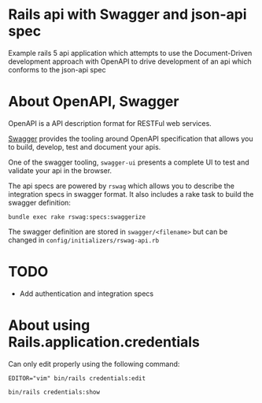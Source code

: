 # Rails api with Swagger and json-api spec

Example rails 5 api application which attempts to use the Document-Driven development approach with OpenAPI to drive development of an api which
conforms to the json-api spec

# About OpenAPI, Swagger

OpenAPI  is a API description format for RESTFul web services.

[Swagger] provides the tooling around OpenAPI specification that allows you to build, develop, test and document your apis.

One of the swagger tooling, ```swagger-ui``` presents a complete UI to test and validate your api in the browser.

The api specs are powered by ```rswag``` which allows you to describe the integration specs in swagger format. It also includes a rake task to build
the swagger definition:

```
bundle exec rake rswag:specs:swaggerize
```

The swagger definition are stored in ```swagger/<filename>``` but can be changed
in ```config/initializers/rswag-api.rb```


[Swagger]: https://swagger.io/docs/specification/about/


# TODO

* Add authentication and integration specs


# About using Rails.application.credentials

Can only edit properly using the following command:

```
EDITOR="vim" bin/rails credentials:edit

bin/rails credentials:show
```
